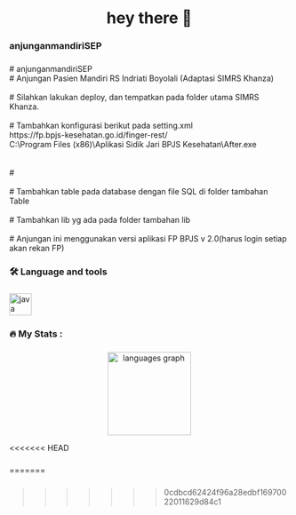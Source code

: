 
###

<h1 align="center">hey there 👋</h1>

###

<h3 align="left">anjunganmandiriSEP</h3>

###

<p align="left"># anjunganmandiriSEP<br># Anjungan Pasien Mandiri RS Indriati Boyolali (Adaptasi SIMRS Khanza)<br><br># Silahkan lakukan deploy, dan tempatkan pada folder utama SIMRS Khanza.<br><br># Tambahkan konfigurasi berikut pada setting.xml<br><entry key="URLFINGERPRINTBPJS">https://fp.bpjs-kesehatan.go.id/finger-rest/</entry><br><entry key="URLAPLIKASIFINGERPRINTBPJS">C:\Program Files (x86)\Aplikasi Sidik Jari BPJS Kesehatan\After.exe</entry><br><entry key="USERFINGERPRINTBPJS"></entry><br><entry key="PASSWORDFINGERPRINTBPJS"></entry><br>#<br><br># Tambahkan table pada database dengan file SQL di folder tambahan Table<br><br># Tambahkan lib yg ada pada folder tambahan lib<br><br># Anjungan ini menggunakan versi aplikasi FP BPJS v 2.0(harus login setiap akan rekan FP)</p>

###

<h3 align="left">🛠 Language and tools</h3>

###

<div align="left">
  <img src="https://cdn.jsdelivr.net/gh/devicons/devicon/icons/java/java-original.svg" height="40" alt="java logo"  />
</div>

###

<h3 align="left">🔥   My Stats :</h3>

###

<div align="center">
  <img src="https://github-readme-stats.vercel.app/api/top-langs?username=abdulrokhimrepo&locale=en&hide_title=false&layout=compact&card_width=320&langs_count=5&theme=dracula&hide_border=false&order=2" height="150" alt="languages graph"  />
</div>

<<<<<<< HEAD
###
=======
###
>>>>>>> 0cdbcd62424f96a28edbf16970022011629d84c1
